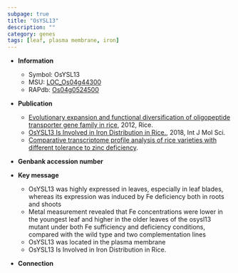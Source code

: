 ```yaml
---
subpage: true
title: "OsYSL13"
description: ""
category: genes
tags: [leaf, plasma membrane, iron]
---
```


* **Information**  
    + Symbol: OsYSL13  
    + MSU: [LOC_Os04g44300](http://rice.plantbiology.msu.edu/cgi-bin/ORF_infopage.cgi?orf=LOC_Os04g44300)  
    + RAPdb: [Os04g0524500](http://rapdb.dna.affrc.go.jp/viewer/gbrowse_details/irgsp1?name=Os04g0524500)  

* **Publication**  
    + [Evolutionary expansion and functional diversification of oligopeptide transporter gene family in rice](http://www.ncbi.nlm.nih.gov/pubmed?term=Evolutionary+expansion+and+functional+diversification+of+oligopeptide+transporter+gene+family+in+rice%5BTitle%5D), 2012, Rice.
    + [OsYSL13 Is Involved in Iron Distribution in Rice.](http://www.ncbi.nlm.nih.gov/pubmed?term=OsYSL13+Is+Involved+in+Iron+Distribution+in+Rice.%5BTitle%5D), 2018, Int J Mol Sci.
    + [Comparative transcriptome profile analysis of rice varieties with different tolerance to zinc deficiency](Stuttg).

* **Genbank accession number**  

* **Key message**  
    + OsYSL13 was highly expressed in leaves, especially in leaf blades, whereas its expression was induced by Fe deficiency both in roots and shoots
    + Metal measurement revealed that Fe concentrations were lower in the youngest leaf and higher in the older leaves of the osysl13 mutant under both Fe sufficiency and deficiency conditions, compared with the wild type and two complementation lines
    + OsYSL13 was located in the plasma membrane
    + OsYSL13 Is Involved in Iron Distribution in Rice.

* **Connection**  



